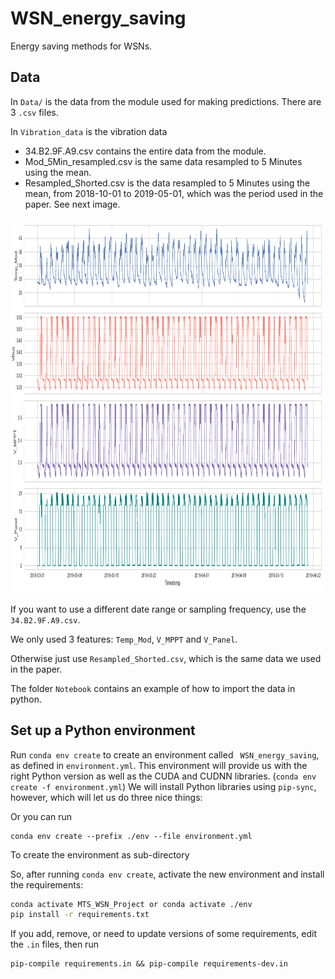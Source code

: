 # WSN_energy_saving
Energy saving methods for WSNs.

## Data

In `Data/` is the data from the module used for making predictions.  There are 3 `.csv` files.

In `Vibration_data` is the vibration data

- 34.B2.9F.A9.csv contains the entire data from the module.
- Mod_5Min_resampled.csv is the same data resampled to 5 Minutes using the mean.
- Resampled_Shorted.csv is the data resampled to 5 Minutes using the mean, from 2018-10-01 to 2019-05-01, which was the period used in the paper. See next image.

<img src="Images/Data.png" width="1200" height="600">

If you want to use a different date range or sampling frequency, use the `34.B2.9F.A9.csv`. 

We only used 3 features: `Temp_Mod`, `V_MPPT` and `V_Panel`.

Otherwise just use `Resampled_Shorted.csv`, which is the same data we used in the paper.

The folder `Notebook` contains an example of how to import the data in python.

## Set up a Python environment

Run `conda env create` to create an environment called ` WSN_energy_saving`, as defined in `environment.yml`.
This environment will provide us with the right Python version as well as the CUDA and CUDNN libraries. (`conda env create -f environment.yml`)
We will install Python libraries using `pip-sync`, however, which will let us do three nice things:

Or you can run

```
conda env create --prefix ./env --file environment.yml
```

To create the environment as sub-directory

So, after running `conda env create`, activate the new environment and install the requirements:

```sh
conda activate MTS_WSN_Project or conda activate ./env
pip install -r requirements.txt
```

If you add, remove, or need to update versions of some requirements, edit the `.in` files, then run

```
pip-compile requirements.in && pip-compile requirements-dev.in
```
